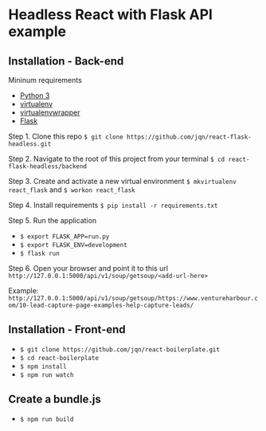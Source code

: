 # Headless React with Flask API example

## Installation - Back-end

Mininum requirements

- [Python 3](https://www.python.org/)
- [virtualenv](https://virtualenv.pypa.io/en/stable/)
- [virtualenvwrapper](https://virtualenvwrapper.readthedocs.io/en/latest/)
- [Flask](https://palletsprojects.com/p/flask/)

Step 1. Clone this repo `$ git clone https://github.com/jqn/react-flask-headless.git`

Step 2. Navigate to the root of this project from your terminal `$ cd react-flask-headless/backend`

Step 3. Create and activate a new virtual environment `$ mkvirtualenv react_flask` and `$ workon react_flask`

Step 4. Install requirements `$ pip install -r requirements.txt`

Step 5. Run the application

- `$ export FLASK_APP=run.py`
- `$ export FLASK_ENV=development`
- `$ flask run`

Step 6. Open your browser and point it to this url `http://127.0.0.1:5000/api/v1/soup/getsoup/<add-url-here>`

Example: `http://127.0.0.1:5000/api/v1/soup/getsoup/https://www.ventureharbour.com/10-lead-capture-page-examples-help-capture-leads/`

## Installation - Front-end

- `$ git clone https://github.com/jqn/react-boilerplate.git`
- `$ cd react-boilerplate`
- `$ npm install`
- `$ npm run watch`

## Create a bundle.js

- `$ npm run build`
